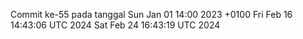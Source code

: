 Commit ke-55 pada tanggal Sun Jan 01 14:00 2023 +0100
Fri Feb 16 14:43:06 UTC 2024
Sat Feb 24 16:43:19 UTC 2024

